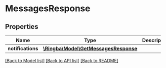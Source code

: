 # MessagesResponse

## Properties
Name | Type | Description | Notes
------------ | ------------- | ------------- | -------------
**notifications** | [**\Ringba\Model\GetMessagesResponse**](GetMessagesResponse.md) |  | [optional] 

[[Back to Model list]](../README.md#documentation-for-models) [[Back to API list]](../README.md#documentation-for-api-endpoints) [[Back to README]](../README.md)


